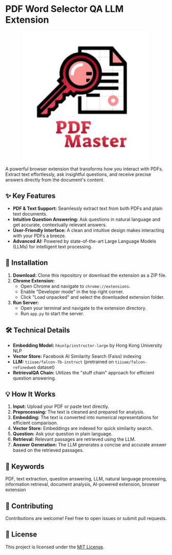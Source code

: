 # PDF Word Selector QA LLM Extension

<div align="center">
<img src="https://github.com/shengsylo/PDF-Word-Selector-QA-LLM-Model/blob/master/LLM_Question_Answer/logo.png?raw=true" alt="Extension Screenshot" width="400"/>
</div>

A powerful browser extension that transforms how you interact with PDFs. Extract text effortlessly, ask insightful questions, and receive precise answers directly from the document's content.

## ✨ Key Features

* **PDF & Text Support:**  Seamlessly extract text from both PDFs and plain text documents.
* **Intuitive Question Answering:**  Ask questions in natural language and get accurate, contextually relevant answers.
* **User-Friendly Interface:**  A clean and intuitive design makes interacting with your PDFs a breeze.
* **Advanced AI:** Powered by state-of-the-art Large Language Models (LLMs) for intelligent text processing.

## 🚀 Installation

1. **Download:** Clone this repository or download the extension as a ZIP file.
2. **Chrome Extension:**
   * Open Chrome and navigate to `chrome://extensions`.
   * Enable "Developer mode" in the top right corner.
   * Click "Load unpacked" and select the downloaded extension folder.
3. **Run Server:**
   * Open your terminal and navigate to the extension directory.
   * Run `app.py` to start the server.

## 🛠️ Technical Details

* **Embedding Model:** `hkunlp/instructor-large` by Hong Kong University NLP
* **Vector Store:** Facebook AI Similarity Search (Faiss) indexing
* **LLM:** `tiiuae/falcon-7b-instruct` (pretrained on `tiiuae/falcon-refinedweb` dataset)
* **RetrievalQA Chain:** Utilizes the "stuff chain" approach for efficient question answering.

## 💡 How It Works

1. **Input:** Upload your PDF or paste text directly.
2. **Preprocessing:** The text is cleaned and prepared for analysis.
3. **Embedding:** The text is converted into numerical representations for efficient comparison.
4. **Vector Store:** Embeddings are indexed for quick similarity search.
5. **Question:** Ask your question in plain language.
6. **Retrieval:** Relevant passages are retrieved using the LLM.
7. **Answer Generation:** The LLM generates a concise and accurate answer based on the retrieved passages.

## 🎯 Keywords

PDF, text extraction, question answering, LLM, natural language processing, information retrieval, document analysis, AI-powered extension, browser extension

## 🤝 Contributing

Contributions are welcome! Feel free to open issues or submit pull requests.

## 📜 License

This project is licensed under the [MIT License](LICENSE).
